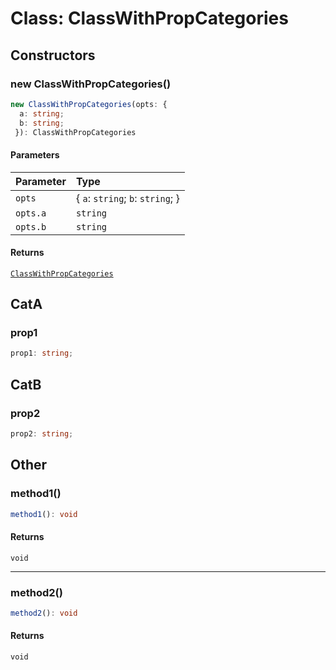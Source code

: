 # Class: ClassWithPropCategories

## Constructors

### new ClassWithPropCategories()

```ts
new ClassWithPropCategories(opts: {
  a: string;
  b: string;
 }): ClassWithPropCategories
```

#### Parameters

| Parameter | Type |
| :------ | :------ |
| `opts` | \{ `a`: `string`; `b`: `string`; \} |
| `opts.a` | `string` |
| `opts.b` | `string` |

#### Returns

[`ClassWithPropCategories`](ClassWithPropCategories.md)

## CatA

### prop1

```ts
prop1: string;
```

## CatB

### prop2

```ts
prop2: string;
```

## Other

### method1()

```ts
method1(): void
```

#### Returns

`void`

***

### method2()

```ts
method2(): void
```

#### Returns

`void`
